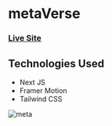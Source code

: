 # metaVerse

### [Live Site](https://omart-metaverse.vercel.app/)

## Technologies Used

- Next JS
- Framer Motion
- Tailwind CSS

![meta](https://github.com/OmarT98/metaVerse/assets/146244631/1af29222-0136-4d09-943a-1674e22cd841)
